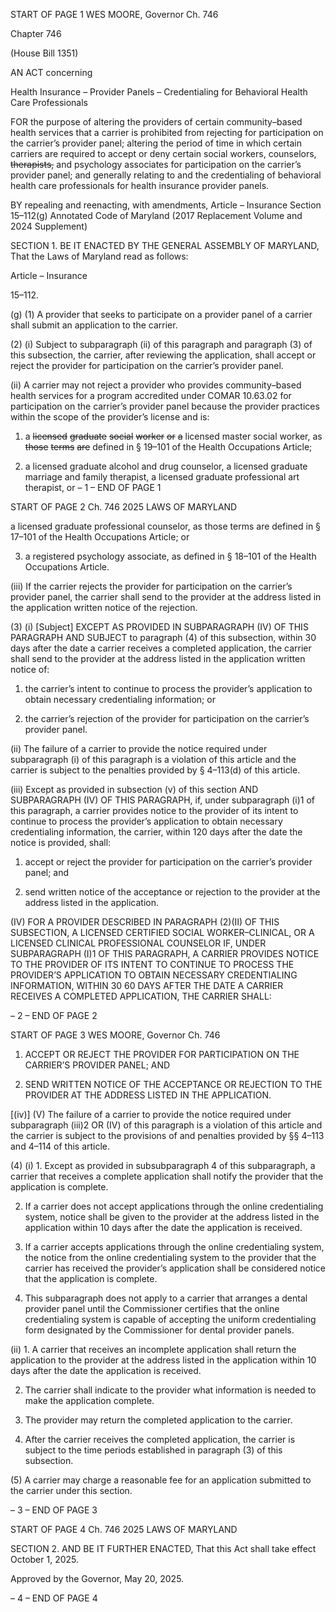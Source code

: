 START OF PAGE 1
WES MOORE, Governor Ch. 746

Chapter 746

(House Bill 1351)

AN ACT concerning

Health Insurance – Provider Panels – Credentialing for Behavioral Health Care
Professionals

FOR the purpose of altering the providers of certain community–based health services that
a carrier is prohibited from rejecting for participation on the carrier’s provider panel;
altering the period of time in which certain carriers are required to accept or deny
certain social workers, counselors, ~~therapists,~~ and psychology associates for
participation on the carrier’s provider panel; and generally relating to and the
credentialing of behavioral health care professionals for health insurance provider
panels.

BY repealing and reenacting, with amendments,
Article – Insurance
Section 15–112(g)
Annotated Code of Maryland
(2017 Replacement Volume and 2024 Supplement)

SECTION 1. BE IT ENACTED BY THE GENERAL ASSEMBLY OF MARYLAND,
That the Laws of Maryland read as follows:

Article – Insurance

15–112.

(g) (1) A provider that seeks to participate on a provider panel of a carrier shall
submit an application to the carrier.

(2) (i) Subject to subparagraph (ii) of this paragraph and paragraph (3)
of this subsection, the carrier, after reviewing the application, shall accept or reject the
provider for participation on the carrier’s provider panel.

(ii) A carrier may not reject a provider who provides
community–based health services for a program accredited under COMAR 10.63.02 for
participation on the carrier’s provider panel because the provider practices within the scope
of the provider’s license and is:

1. a ~~licensed~~ ~~graduate~~ ~~social~~ ~~worker~~ ~~or~~ ~~a~~ licensed master
social worker, as ~~those~~ ~~terms~~ ~~are~~ defined in § 19–101 of the Health Occupations Article;

2. a licensed graduate alcohol and drug counselor, a licensed
graduate marriage and family therapist, a licensed graduate professional art therapist, or
– 1 –
END OF PAGE 1

START OF PAGE 2
Ch. 746 2025 LAWS OF MARYLAND

a licensed graduate professional counselor, as those terms are defined in § 17–101 of the
Health Occupations Article; or

3. a registered psychology associate, as defined in § 18–101
of the Health Occupations Article.

(iii) If the carrier rejects the provider for participation on the carrier’s
provider panel, the carrier shall send to the provider at the address listed in the application
written notice of the rejection.

(3) (i) [Subject] EXCEPT AS PROVIDED IN SUBPARAGRAPH (IV) OF
THIS PARAGRAPH AND SUBJECT to paragraph (4) of this subsection, within 30 days after
the date a carrier receives a completed application, the carrier shall send to the provider at
the address listed in the application written notice of:

1. the carrier’s intent to continue to process the provider’s
application to obtain necessary credentialing information; or

2. the carrier’s rejection of the provider for participation on
the carrier’s provider panel.

(ii) The failure of a carrier to provide the notice required under
subparagraph (i) of this paragraph is a violation of this article and the carrier is subject to
the penalties provided by § 4–113(d) of this article.

(iii) Except as provided in subsection (v) of this section AND
SUBPARAGRAPH (IV) OF THIS PARAGRAPH, if, under subparagraph (i)1 of this
paragraph, a carrier provides notice to the provider of its intent to continue to process the
provider’s application to obtain necessary credentialing information, the carrier, within 120
days after the date the notice is provided, shall:

1. accept or reject the provider for participation on the
carrier’s provider panel; and

2. send written notice of the acceptance or rejection to the
provider at the address listed in the application.

(IV) FOR A PROVIDER DESCRIBED IN PARAGRAPH (2)(II) OF THIS
SUBSECTION, A LICENSED CERTIFIED SOCIAL WORKER–CLINICAL, OR A LICENSED
CLINICAL PROFESSIONAL COUNSELOR IF, UNDER SUBPARAGRAPH (I)1 OF THIS
PARAGRAPH, A CARRIER PROVIDES NOTICE TO THE PROVIDER OF ITS INTENT TO
CONTINUE TO PROCESS THE PROVIDER’S APPLICATION TO OBTAIN NECESSARY
CREDENTIALING INFORMATION, WITHIN 30 60 DAYS AFTER THE DATE A CARRIER
RECEIVES A COMPLETED APPLICATION, THE CARRIER SHALL:

– 2 –
END OF PAGE 2

START OF PAGE 3
WES MOORE, Governor Ch. 746

1. ACCEPT OR REJECT THE PROVIDER FOR
PARTICIPATION ON THE CARRIER’S PROVIDER PANEL; AND

2. SEND WRITTEN NOTICE OF THE ACCEPTANCE OR
REJECTION TO THE PROVIDER AT THE ADDRESS LISTED IN THE APPLICATION.

[(iv)] (V) The failure of a carrier to provide the notice required
under subparagraph (iii)2 OR (IV) of this paragraph is a violation of this article and the
carrier is subject to the provisions of and penalties provided by §§ 4–113 and 4–114 of this
article.

(4) (i) 1. Except as provided in subsubparagraph 4 of this
subparagraph, a carrier that receives a complete application shall notify the provider that
the application is complete.

2. If a carrier does not accept applications through the online
credentialing system, notice shall be given to the provider at the address listed in the
application within 10 days after the date the application is received.

3. If a carrier accepts applications through the online
credentialing system, the notice from the online credentialing system to the provider that
the carrier has received the provider’s application shall be considered notice that the
application is complete.

4. This subparagraph does not apply to a carrier that
arranges a dental provider panel until the Commissioner certifies that the online
credentialing system is capable of accepting the uniform credentialing form designated by
the Commissioner for dental provider panels.

(ii) 1. A carrier that receives an incomplete application shall
return the application to the provider at the address listed in the application within 10 days
after the date the application is received.

2. The carrier shall indicate to the provider what information
is needed to make the application complete.

3. The provider may return the completed application to the
carrier.

4. After the carrier receives the completed application, the
carrier is subject to the time periods established in paragraph (3) of this subsection.

(5) A carrier may charge a reasonable fee for an application submitted to
the carrier under this section.

– 3 –
END OF PAGE 3

START OF PAGE 4
Ch. 746 2025 LAWS OF MARYLAND

SECTION 2. AND BE IT FURTHER ENACTED, That this Act shall take effect
October 1, 2025.

Approved by the Governor, May 20, 2025.

– 4 –
END OF PAGE 4